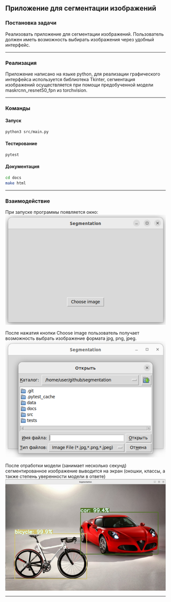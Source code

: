 ## Приложение для сегментации изображений

### Постановка задачи
Реализовать приложение для сегментации изображений. Пользователь должен иметь возможность выбирать изображения через удобный интерфейс.

-----

### Реализация
Приложение написано на языке python, для реализации графического интерфейса используется библиотека Tkinter, сегментация изображений осуществляется при помощи предобученной модели maskrcnn_resnet50_fpn из torchvision.

-----

### Команды

#### Запуск
``` bash
python3 src/main.py
```
#### Тестирование
``` bash
pytest
```
#### Документация
``` bash
cd docs
make html
```

-----

### Взаимодействие
При запуске программы появляется окно:
![](data/readme_data/start.png)

После нажатия кнопки Choose image пользователь получает возможность выбрать изображение формата jpg, png, jpeg.
![](data/readme_data/choose_image.png)

После отработки модели (занимает несколько секунд) сегментированное изображение выводится на экран (окошки, классы, а также степень уверенности модели в ответе)
![](data/readme_data/output.png)

-----

